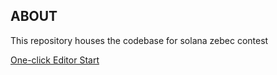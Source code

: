 ## ABOUT
This repository houses the codebase for solana zebec contest

[One-click Editor Start](https://magenta-lynx-o6wgcekg.ws-eu21.gitpod.io/)